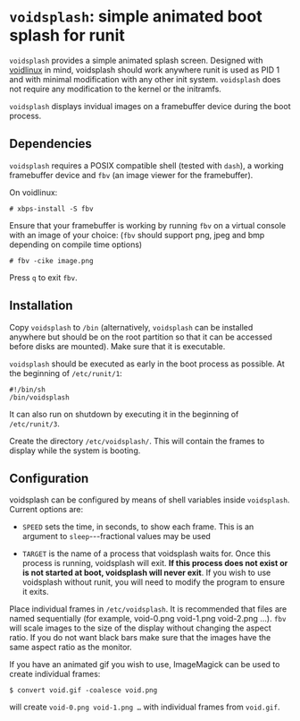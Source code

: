 # `voidsplash`: simple animated boot splash for runit

`voidsplash` provides a simple animated splash screen. Designed with
[voidlinux](http://voidlinux.eu/) in mind, voidsplash should work anywhere runit
is used as PID 1 and with minimal modification with any other init system.
`voidsplash` does not require any modification to the kernel or the initramfs.

`voidsplash` displays invidual images on a framebuffer device during the boot
process.

## Dependencies

`voidsplash` requires a POSIX compatible shell (tested with `dash`), a working
framebuffer device and `fbv` (an image viewer for the framebuffer). 

On voidlinux:

    # xbps-install -S fbv

Ensure that your framebuffer is working by running `fbv` on a virtual console
with an image of your choice: (`fbv` should support png, jpeg and bmp depending
on compile time options)

    # fbv -cike image.png

Press `q` to exit `fbv`.

## Installation

Copy `voidsplash` to `/bin` (alternatively, `voidsplash` can be installed
anywhere but should be on the root partition so that it can be accessed before
disks are mounted). Make sure that it is executable.

`voidsplash` should be executed as early in the boot process as possible. At the
beginning of `/etc/runit/1`:

    #!/bin/sh
    /bin/voidsplash

It can also run on shutdown by executing it in the beginning of `/etc/runit/3`.

Create the directory `/etc/voidsplash/`. This will contain the frames to display
while the system is booting.

## Configuration

voidsplash can be configured by means of shell variables inside
`voidsplash`. Current options are:

- `SPEED` sets the time, in seconds, to show each frame. This is an argument to
  `sleep`---fractional values may be used

- `TARGET` is the name of a process that voidsplash waits for. Once this
  process is running, voidsplash will exit. **If this process does not exist or
  is not started at boot, voidsplash will never exit**. If you wish to use
  voidsplash without runit, you will need to modify the program to ensure it
  exits.

Place individual frames in `/etc/voidsplash`. It is recommended that files are
named sequentially (for example, void-0.png void-1.png void-2.png …). `fbv` will
scale images to the size of the display without changing the aspect ratio. If
you do not want black bars make sure that the images have the same aspect ratio
as the monitor.

If you have an animated gif you wish to use, ImageMagick can be used to create
individual frames:

    $ convert void.gif -coalesce void.png

will create `void-0.png void-1.png …` with individual frames from `void.gif`.
